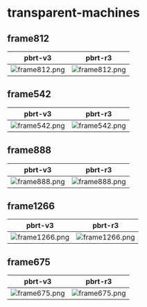 # transparent-machines
## frame812
|pbrt-v3|pbrt-r3|
|---|---|
|![frame812.png](../v3/transparent-machines/frame812.png)|![frame812.png](../r3/transparent-machines/frame812.png)|
## frame542
|pbrt-v3|pbrt-r3|
|---|---|
|![frame542.png](../v3/transparent-machines/frame542.png)|![frame542.png](../r3/transparent-machines/frame542.png)|
## frame888
|pbrt-v3|pbrt-r3|
|---|---|
|![frame888.png](../v3/transparent-machines/frame888.png)|![frame888.png](../r3/transparent-machines/frame888.png)|
## frame1266
|pbrt-v3|pbrt-r3|
|---|---|
|![frame1266.png](../v3/transparent-machines/frame1266.png)|![frame1266.png](../r3/transparent-machines/frame1266.png)|
## frame675
|pbrt-v3|pbrt-r3|
|---|---|
|![frame675.png](../v3/transparent-machines/frame675.png)|![frame675.png](../r3/transparent-machines/frame675.png)|
